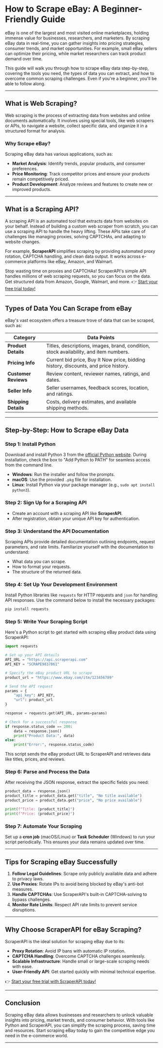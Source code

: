
# How to Scrape eBay: A Beginner-Friendly Guide

eBay is one of the largest and most visited online marketplaces, holding immense value for businesses, researchers, and marketers. By scraping eBay data in real-time, you can gather insights into pricing strategies, consumer trends, and market opportunities. For example, small eBay sellers can optimize their pricing, while market researchers can track product demand over time.

This guide will walk you through how to scrape eBay data step-by-step, covering the tools you need, the types of data you can extract, and how to overcome common scraping challenges. Even if you're a beginner, you'll be able to follow along.

---

## What is Web Scraping?

Web scraping is the process of extracting data from websites and online documents automatically. It involves using special tools, like web scrapers or APIs, to navigate a website, collect specific data, and organize it in a structured format for analysis.

### Why Scrape eBay?

Scraping eBay data has various applications, such as:

- **Market Analysis**: Identify trends, popular products, and consumer preferences.
- **Price Monitoring**: Track competitor prices and ensure your products remain competitively priced.
- **Product Development**: Analyze reviews and features to create new or improved products.

---

## What is a Scraping API?

A scraping API is an automated tool that extracts data from websites on your behalf. Instead of building a custom web scraper from scratch, you can use a scraping API to handle the heavy lifting. These APIs take care of challenges like managing proxies, solving CAPTCHAs, and adapting to website changes.

For example, **ScraperAPI** simplifies scraping by providing automated proxy rotation, CAPTCHA handling, and clean data output. It works across e-commerce platforms like eBay, Amazon, and Walmart.

Stop wasting time on proxies and CAPTCHAs! ScraperAPI's simple API handles millions of web scraping requests, so you can focus on the data. Get structured data from Amazon, Google, Walmart, and more. 👉 [Start your free trial today!](https://bit.ly/Scraperapi)

---

## Types of Data You Can Scrape from eBay

eBay's vast ecosystem offers a treasure trove of data that can be scraped, such as:

| **Category**        | **Data Points**                                                                                                                                      |
|----------------------|------------------------------------------------------------------------------------------------------------------------------------------------------|
| **Product Details**  | Titles, descriptions, images, brand, condition, stock availability, and item numbers.                                                              |
| **Pricing Info**     | Current bid price, Buy It Now price, bidding history, discounts, and price history.                                                                 |
| **Customer Reviews** | Review content, reviewer names, ratings, and dates.                                                                                                |
| **Seller Info**      | Seller usernames, feedback scores, location, and ratings.                                                                                          |
| **Shipping Details** | Costs, delivery estimates, and available shipping methods.                                                                                         |

---

## Step-by-Step: How to Scrape eBay Data

### Step 1: Install Python

Download and install Python 3 from the [official Python website](https://www.python.org/downloads/). During installation, check the box to "Add Python to PATH" for seamless access from the command line.

- **Windows**: Run the installer and follow the prompts.
- **macOS**: Use the provided `.pkg` file for installation.
- **Linux**: Install Python via your package manager (e.g., `sudo apt install python3`).

### Step 2: Sign Up for a Scraping API

- Create an account with a scraping API like **ScraperAPI**.
- After registration, obtain your unique API key for authentication.

### Step 3: Understand the API Documentation

Scraping APIs provide detailed documentation outlining endpoints, request parameters, and rate limits. Familiarize yourself with the documentation to understand:

- What data you can scrape.
- How to format your requests.
- The structure of the returned data.

### Step 4: Set Up Your Development Environment

Install Python libraries like `requests` for HTTP requests and `json` for handling API responses. Use the command below to install the necessary packages:

```bash
pip install requests
```

### Step 5: Write Your Scraping Script

Here's a Python script to get started with scraping eBay product data using ScraperAPI:

```python
import requests

# Set up your API details
API_URL = "https://api.scraperapi.com"
API_KEY = "SCRAPE9837861"

# Specify the eBay product URL to scrape
product_url = "https://www.ebay.com/itm/123456789"

# Send the API request
params = {
    "api_key": API_KEY,
    "url": product_url
}

response = requests.get(API_URL, params=params)

# Check for a successful response
if response.status_code == 200:
    data = response.json()
    print("Product Data:", data)
else:
    print("Error:", response.status_code)
```

This script sends the eBay product URL to ScraperAPI and retrieves data like titles, prices, and reviews.

### Step 6: Parse and Process the Data

After receiving the JSON response, extract the specific fields you need:

```python
product_data = response.json()
product_title = product_data.get("title", "No title available")
product_price = product_data.get("price", "No price available")

print(f"Title: {product_title}")
print(f"Price: {product_price}")
```

### Step 7: Automate Your Scraping

Set up a **cron job** (macOS/Linux) or **Task Scheduler** (Windows) to run your script periodically. This ensures your data remains updated over time.

---

## Tips for Scraping eBay Successfully

1. **Follow Legal Guidelines**: Scrape only publicly available data and adhere to privacy laws.
2. **Use Proxies**: Rotate IPs to avoid being blocked by eBay's anti-bot measures.
3. **Handle CAPTCHAs**: Use ScraperAPI's built-in CAPTCHA-solving to bypass challenges.
4. **Monitor Rate Limits**: Respect API rate limits to prevent service disruptions.

---

## Why Choose ScraperAPI for eBay Scraping?

ScraperAPI is the ideal solution for scraping eBay due to its:

- **Proxy Rotation**: Avoid IP bans with automatic IP rotation.
- **CAPTCHA Handling**: Overcome CAPTCHA challenges seamlessly.
- **Scalable Infrastructure**: Handle small or large-scale scraping needs with ease.
- **User-Friendly API**: Get started quickly with minimal technical expertise.

👉 [Start your free trial with ScraperAPI today!](https://bit.ly/Scraperapi)

---

## Conclusion

Scraping eBay data allows businesses and researchers to unlock valuable insights into pricing, market trends, and consumer behavior. With tools like Python and ScraperAPI, you can simplify the scraping process, saving time and resources. Start scraping eBay today to gain the competitive edge you need in the e-commerce world.

---
